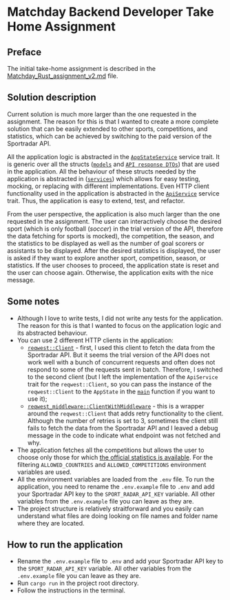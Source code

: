 # Matchday Backend Developer Take Home Assignment

## Preface

The initial take-home assignment is described in the [Matchday_Rust_assignment_v2.md](Matchday_Rust_assignment_v2.md) file.

## Solution description

Current solution is much more larger than the one requested in the assignment. The reason for this is that I wanted to create a more complete solution that can be easily extended to other sports, competitions, and statistics, which can be achieved by switching to the paid version of the Sportradar API.

All the application logic is abstracted in the [`AppStateService`](src/services/app_state_service.rs) service trait. It is generic over all the structs ([`models`](src/models/) and [`API response DTOs`](src/api_responses/)) that are used in the application. All the behaviour of these structs needed by the application is abstracted in ([`services`](src/services/)) which allows for easy testing, mocking, or replacing with different implementations. Even HTTP client functionality used in the application is abstracted in the [`ApiService`](src/services/api_service.rs) service trait. Thus, the application is easy to extend, test, and refactor.

From the user perspective, the application is also much larger than the one requested in the assignment. The user can interactively choose the desired sport (which is only football (_soccer_) in the trial version of the API, therefore the data fetching for sports is mocked), the competition, the season, and the statistics to be displayed as well as the number of goal scorers or assistants to be displayed. After the desired statistics is displayed, the user is asked if they want to explore another sport, competition, season, or statistics. If the user chooses to proceed, the application state is reset and the user can choose again. Otherwise, the application exits with the nice message.

## Some notes

- Although I love to write tests, I did not write any tests for the application. The reason for this is that I wanted to focus on the application logic and its abstracted behaviour.
- You can use 2 different HTTP clients in the application:
  - [`reqwest::Client`](https://crates.io/crates/reqwest) - first, I used this client to fetch the data from the Sportradar API. But it seems the trial version of the API does not work well with a bunch of concurrent requests and often does not respond to some of the requests sent in batch. Therefore, I switched to the second client (but I left the implementation of the `ApiService` trait for the `reqwest::Client`, so you can pass the instance of the `reqwest::Client` to the `AppState` in the [`main`](src/main.rs) function if you want to use it);
  - [`reqwest_middleware::ClientWithMiddleware`](https://crates.io/crates/reqwest-retry) - this is a wrapper around the `reqwest::Client` that adds retry functionality to the client. Although the number of retries is set to 3, sometimes the client still fails to fetch the data from the Sportradar API and I leaved a debug message in the code to indicate what endpoint was not fetched and why.
- The application fetches all the competitions but allows the user to choose only those for which [the official statistics is available](https://developer.sportradar.com/soccer/reference/soccer-league-timeline). For the filtering `ALLOWED_COUNTRIES` and `ALLOWED_COMPETITIONS` environment variables are used.
- All the environment variables are loaded from the `.env` file. To run the application, you need to rename the `.env.example` file to `.env` and add your Sportradar API key to the `SPORT_RADAR_API_KEY` variable. All other variables from the `.env.example` file you can leave as they are.
- The project structure is relatively straitforward and you easily can understand what files are doing looking on file names and folder name where they are located.

## How to run the application

- Rename the `.env.example` file to `.env` and add your Sportradar API key to the `SPORT_RADAR_API_KEY` variable. All other variables from the `.env.example` file you can leave as they are.
- Run `cargo run` in the project root directory.
- Follow the instructions in the terminal.
